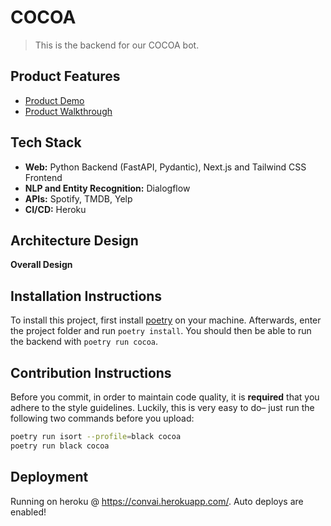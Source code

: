 # COCOA
> This is the backend for our COCOA bot.

## Product Features
- [Product Demo](https://www.youtube.com/watch?v=7q5QhEqZHBw&ab_channel=RobertKang)
- [Product Walkthrough](https://docs.google.com/presentation/d/1NwLBlXiXcbnBE8y7UPCaglUemoXy7SG_ZJJBgGriaLM/edit?usp=sharing)

## Tech Stack
- **Web:** Python Backend (FastAPI, Pydantic), Next.js and Tailwind CSS Frontend
- **NLP and Entity Recognition:** Dialogflow
- **APIs:** Spotify, TMDB, Yelp
- **CI/CD:** Heroku

## Architecture Design
**Overall Design**


## Installation Instructions

To install this project, first install [poetry](https://python-poetry.org/docs/) on your machine.
Afterwards, enter the project folder and run `poetry install`. You should then be able to run the 
backend with `poetry run cocoa`.

## Contribution Instructions
Before you commit, in order to maintain code quality, it is **required** that you adhere to the style
guidelines. Luckily, this is very easy to do– just run the following two commands before you upload:
```bash
poetry run isort --profile=black cocoa
poetry run black cocoa
```

## Deployment
Running on heroku @ https://convai.herokuapp.com/. Auto deploys are enabled!

